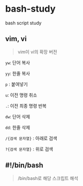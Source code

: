 # bash-study

bash script study

## vim, vi

> vim이 vi의 확장 버전

`yw`: 단어 복사

`yy`: 한줄 복사

`p` : 붙여넣기

`u`: 이전 명령 취소

`.`: 이전 최종 명령 반복

`dw`: 단어 삭제

`dd`: 한줄 삭제

`/{검색 문자열}` : 아래로 검색

`?{검색 문자열}` : 위로 검색

## #!/bin/bash

> /bin/bash로 해당 스크립트 해석
